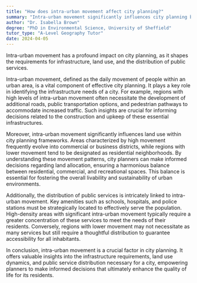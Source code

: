 ```yaml
---
title: "How does intra-urban movement affect city planning?"
summary: "Intra-urban movement significantly influences city planning by determining infrastructure needs, land use, and public services distribution."
author: "Dr. Isabella Brown"
degree: "PhD in Environmental Science, University of Sheffield"
tutor_type: "A-Level Geography Tutor"
date: 2024-04-05
---
```


Intra-urban movement has a profound impact on city planning, as it shapes the requirements for infrastructure, land use, and the distribution of public services.

Intra-urban movement, defined as the daily movement of people within an urban area, is a vital component of effective city planning. It plays a key role in identifying the infrastructure needs of a city. For example, regions with high levels of intra-urban movement often necessitate the development of additional roads, public transportation options, and pedestrian pathways to accommodate increased traffic. Such insights are crucial for informing decisions related to the construction and upkeep of these essential infrastructures.

Moreover, intra-urban movement significantly influences land use within city planning frameworks. Areas characterized by high movement frequently evolve into commercial or business districts, while regions with lower movement tend to be designated as residential neighborhoods. By understanding these movement patterns, city planners can make informed decisions regarding land allocation, ensuring a harmonious balance between residential, commercial, and recreational spaces. This balance is essential for fostering the overall livability and sustainability of urban environments.

Additionally, the distribution of public services is intricately linked to intra-urban movement. Key amenities such as schools, hospitals, and police stations must be strategically located to effectively serve the population. High-density areas with significant intra-urban movement typically require a greater concentration of these services to meet the needs of their residents. Conversely, regions with lower movement may not necessitate as many services but still require a thoughtful distribution to guarantee accessibility for all inhabitants.

In conclusion, intra-urban movement is a crucial factor in city planning. It offers valuable insights into the infrastructure requirements, land use dynamics, and public service distribution necessary for a city, empowering planners to make informed decisions that ultimately enhance the quality of life for its residents.
    